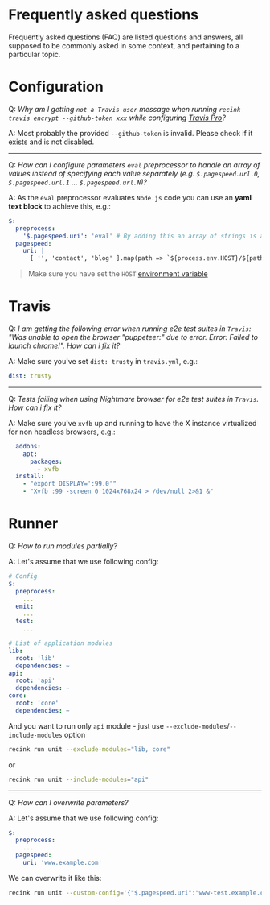 Frequently asked questions
==========================

Frequently asked questions (FAQ) are listed questions and answers, 
all supposed to be commonly asked in some context, 
and pertaining to a particular topic.


# Configuration

Q: _Why am I getting `not a Travis user` message when running  `recink travis encrypt --github-token xxx` while configuring [Travis Pro](https://travis-ci.com)?_
  
A: Most probably the provided `--github-token` is invalid. Please check if it exists and is not disabled.

___

Q: _How can I configure parameters `eval` preprocessor to handle an array of values instead of specifying each value separately (e.g. `$.pagespeed.url.0`, `$.pagespeed.url.1` ... `$.pagespeed.url.N`)?_

A: As the `eval` preprocessor evaluates `Node.js` code you can use an **yaml text block** to achieve this, e.g.:

```yaml
$:
  preprocess:
    '$.pagespeed.uri': 'eval' # By adding this an array of strings is assigned to the "pagespeed.uri" property
  pagespeed:
    uri: |
      [ '', 'contact', 'blog' ].map(path => `${process.env.HOST}/${path}`)
```

> Make sure you have set the `HOST` [environment variable](https://github.com/MitocGroup/recink/blob/master/docs/guide.md#adding-travis-environment-variables)


# Travis

Q: _I am getting the following error when running e2e test suites in `Travis`: "Was unable to open the browser "puppeteer:" due to error. Error: Failed to launch chrome!". How can i fix it?_

A: Make sure you've set `dist: trusty` in `travis.yml`, e.g.:

```yaml
dist: trusty
```

___

Q: _Tests failing when using Nightmare browser for e2e test suites in `Travis`. How can i fix it?_

A: Make sure you've `xvfb` up and running to have the X instance virtualized for non headless browsers, e.g.:

```yaml
  addons:
    apt:
      packages:
        - xvfb
  install:
    - "export DISPLAY=':99.0'"
    - "Xvfb :99 -screen 0 1024x768x24 > /dev/null 2>&1 &"
```

# Runner

Q: _How to run modules partially?_

A: Let's assume that we use following config:

```yaml
# Config
$:
  preprocess:
    ...
  emit:
    ...
  test:
    ...

# List of application modules
lib:
  root: 'lib'
  dependencies: ~
api:
  root: 'api'
  dependencies: ~
core:
  root: 'core'
  dependencies: ~
```

And you want to run only `api` module - just use `--exclude-modules`/`--include-modules` option


```bash
recink run unit --exclude-modules="lib, core"
```

or

```bash
recink run unit --include-modules="api"
```

___

Q: _How can I overwrite parameters?_

A: Let's assume that we use following config:

```yaml
$:
  preprocess:
    ...
  pagespeed:
    uri: 'www.example.com'
```

We can overwrite it like this:

```bash
recink run unit --custom-config='{"$.pagespeed.uri":"www-test.example.com"}'
```
